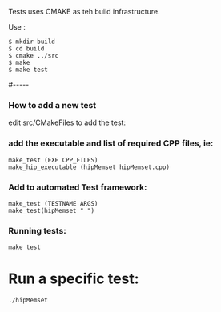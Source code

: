 Tests uses CMAKE as teh build infrastructure.

Use :
```
$ mkdir build
$ cd build
$ cmake ../src
$ make
$ make test
```

#-----
### How to add a new test

edit src/CMakeFiles to add the test:

### add the executable and list of required CPP files, ie:
```
make_test (EXE CPP_FILES)
make_hip_executable (hipMemset hipMemset.cpp)
```

### Add to automated Test framework:
```
make_test (TESTNAME ARGS)
make_test(hipMemset " ")
```


### Running tests:
```
make test
```

# Run a specific test:
```
./hipMemset
```

